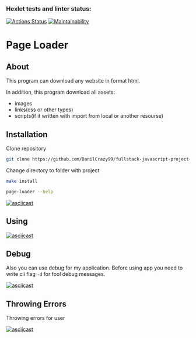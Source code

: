 ### Hexlet tests and linter status:
[![Actions Status](https://github.com/DanilCrazy99/fullstack-javascript-project-4/workflows/hexlet-check/badge.svg)](https://github.com/DanilCrazy99/fullstack-javascript-project-4/actions)
[![Maintainability](https://api.codeclimate.com/v1/badges/e42c69c38b0775449bde/maintainability)](https://codeclimate.com/github/DanilCrazy99/fullstack-javascript-project-4/maintainability)

# Page Loader
## About
This program can download any website in format html.

In addition, this program download all assets:
- images
- links(css or other types)
- scripts(if it written with import from local or another resourse)
## Installation
Clone repository
```bash
git clone https://github.com/DanilCrazy99/fullstack-javascript-project-4
```
Change directory to folder with project
```bash
make install
```
```bash
page-loader --help
```

[![asciicast](https://asciinema.org/a/Ha8xCTdLdGkKlehKklwHX4wfY.svg)](https://asciinema.org/a/Ha8xCTdLdGkKlehKklwHX4wfY)
## Using
[![asciicast](https://asciinema.org/a/3JTtgmQLQo7oau1WOJrAW3Wlm.svg)](https://asciinema.org/a/3JTtgmQLQo7oau1WOJrAW3Wlm)
## Debug
Also you can use debug for my application.
Before using app you need to write cli flag ```-d``` for fool debug messages.

[![asciicast](https://asciinema.org/a/fbCQgAs8QiAbyI4LwloxAEq6Z.svg)](https://asciinema.org/a/fbCQgAs8QiAbyI4LwloxAEq6Z)
## Throwing Errors
Throwing errors for user

[![asciicast](https://asciinema.org/a/4XknImD1xRFaTGe2Ff5jbbNyG.svg)](https://asciinema.org/a/4XknImD1xRFaTGe2Ff5jbbNyG)

